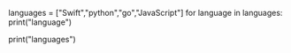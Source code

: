 languages = ["Swift","python","go","JavaScript"]
for language in languages:
    print("language")

print("languages")
